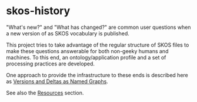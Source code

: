 skos-history
============

"What's new?" and "What has changed?" are common user questions when a new version of as SKOS vocabulary is published.

This project tries to take advantage of the regular structure of SKOS files to make these questions answerable for both non-geeky humans and machines. To this end, an ontology/application profile and a set of processing practices are developed.

One approach to provide the infrastructure to these ends is described here as [Versions and Deltas as Named Graphs](https://github.com/jneubert/skos-history/wiki/Versions-and-Deltas-as-Named-Graphs).

See also the [Resources](https://github.com/jneubert/skos-history/wiki/Resources) section.
